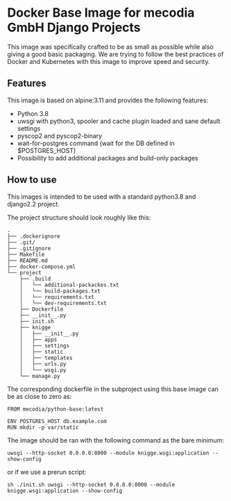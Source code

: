 # Docker Base Image for mecodia GmbH Django Projects

This image was specifically crafted to be as small as possible while also giving a good basic packaging. 
We are trying to follow the best practices of Docker and Kubernetes with this image to improve speed and security.

## Features
This image is based on alpine:3.11 and provides the following features:
* Python 3.8
* uwsgi with python3, spooler and cache plugin loaded and sane default settings
* pyscop2 and pyscop2-binary
* wait-for-postgres command (wait for the DB defined in $POSTGRES_HOST)
* Possibility to add additional packages and build-only packages

## How to use
This images is intended to be used with a standard python3.8 and django2.2 project.

The project structure should look roughly like this:

    .
    ├── .dockerignore
    ├── .git/
    ├── .gitignore
    ├── Makefile
    ├── README.md
    ├── docker-compose.yml
    └── project
        ├── .build
        │   └── additional-packackes.txt
        │   └── build-packages.txt
        │   └── requirements.txt
        │   └── dev-requirements.txt
        ├── Dockerfile
        ├── __init__.py
        ├── init.sh
        ├── knigge
        │   ├── __init__.py
        │   ├── apps
        │   ├── settings
        │   ├── static
        │   ├── templates
        │   ├── urls.py
        │   └── wsgi.py
        └── manage.py
    
The corresponding dockerfile in the subproject using this base image can be as close to zero as:

    FROM mecodia/python-base:latest

    ENV POSTGRES_HOST db.example.com
    RUN mkdir -p var/static
    
The image should be ran with the following command as the bare minimum:

    uwsgi --http-socket 0.0.0.0:8000 --module knigge.wsgi:application --show-config
    
or if we use a prerun script:
    
    sh ./init.sh uwsgi --http-socket 0.0.0.0:8000 --module knigge.wsgi:application --show-config
